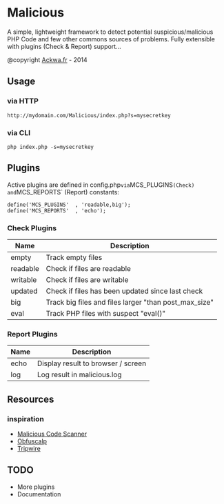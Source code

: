 Malicious
=========

A simple, lightweight framework to detect potential suspicious/malicious PHP Code and few other commons sources of problems. Fully extensible with plugins (Check & Report) support...

@copyright [Ackwa.fr](http://www.ackwa.fr) - 2014

Usage
---
### via HTTP

```
http://mydomain.com/Malicious/index.php?s=mysecretkey
```

### via CLI

```
php index.php -s=mysecretkey
```

Plugins
---

Active plugins are defined in config.php` via `MCS_PLUGINS` (Check) and `MCS_REPORTS` (Report) constants:

```
define('MCS_PLUGINS'  , 'readable,big');
define('MCS_REPORTS'  , 'echo');
```

### Check Plugins

Name     | Description
-------- | -----------------------------------
empty    | Track empty files
readable | Check if files are readable
writable | Check if files are writable
updated  | Check if files has been updated since last check
big      | Track big files and files larger "than post_max_size"
eval     | Track PHP files with suspect "eval()"

### Report Plugins

Name     | Description
-------- | -----------------------------------
echo     | Display result to browser / screen
log      | Log result in malicious.log

Resources
---

### inspiration

- [Malicious Code Scanner](https://github.com/mikestowe/Malicious-Code-Scanner)
- [Obfuscalp](https://github.com/Orbixx/Obfuscalp)
- [Tripwire](https://github.com/lucanos/Tripwire)

TODO
---
- More plugins
- Documentation
